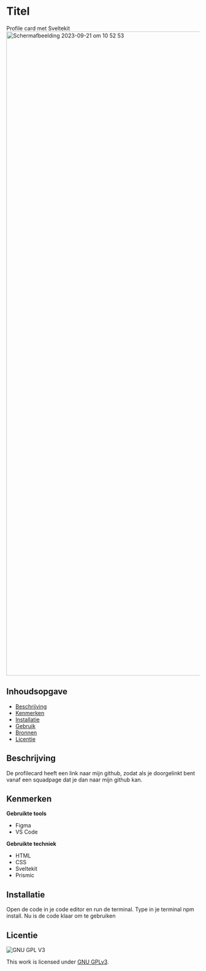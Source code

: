 # Titel
Profile card met Sveltekit
<img width="1680" alt="Schermafbeelding 2023-09-21 om 10 52 53" src="https://github.com/Harsves/ytfl-profile-card/assets/112931845/5ad74488-84b3-4116-8683-8986ee4be026">

## Inhoudsopgave

  * [Beschrijving](#beschrijving)
  * [Kenmerken](#kenmerken)
  * [Installatie](#installatie)
  * [Gebruik](#gebruik)
  * [Bronnen](#bronnen)
  * [Licentie](#licentie)

## Beschrijving
De profilecard heeft een link naar mijn github, zodat als je doorgelinkt bent vanaf een squadpage dat je dan naar mijn github kan.

## Kenmerken
**Gebruikte tools**
  * Figma
  * VS Code

**Gebruikte techniek**
  * HTML
  * CSS
  * Sveltekit
  * Prismic

## Installatie
Open de code in je code editor en run de terminal. Type in je terminal npm install. Nu is de code klaar om te gebruiken

## Licentie

![GNU GPL V3](https://www.gnu.org/graphics/gplv3-127x51.png)

This work is licensed under [GNU GPLv3](./LICENSE).
